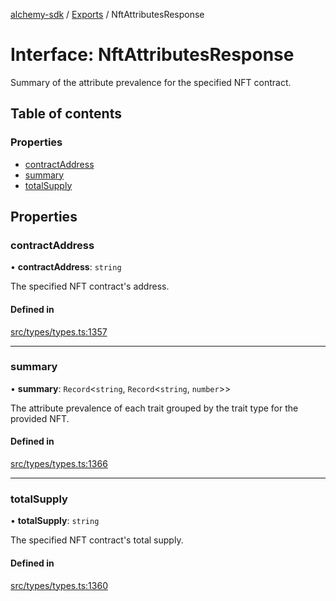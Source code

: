 [alchemy-sdk](../README.md) / [Exports](../modules.md) / NftAttributesResponse

# Interface: NftAttributesResponse

Summary of the attribute prevalence for the specified NFT contract.

## Table of contents

### Properties

- [contractAddress](NftAttributesResponse.md#contractaddress)
- [summary](NftAttributesResponse.md#summary)
- [totalSupply](NftAttributesResponse.md#totalsupply)

## Properties

### contractAddress

• **contractAddress**: `string`

The specified NFT contract's address.

#### Defined in

[src/types/types.ts:1357](https://github.com/alchemyplatform/alchemy-sdk-js/blob/c9dbbf0/src/types/types.ts#L1357)

___

### summary

• **summary**: `Record`<`string`, `Record`<`string`, `number`\>\>

The attribute prevalence of each trait grouped by the trait type for the
provided NFT.

#### Defined in

[src/types/types.ts:1366](https://github.com/alchemyplatform/alchemy-sdk-js/blob/c9dbbf0/src/types/types.ts#L1366)

___

### totalSupply

• **totalSupply**: `string`

The specified NFT contract's total supply.

#### Defined in

[src/types/types.ts:1360](https://github.com/alchemyplatform/alchemy-sdk-js/blob/c9dbbf0/src/types/types.ts#L1360)
